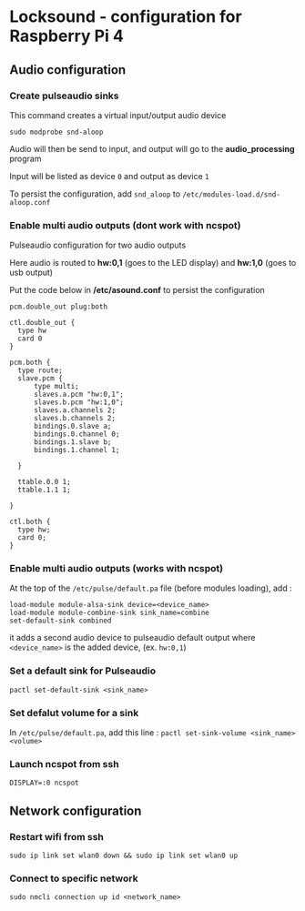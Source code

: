 # Locksound - configuration for Raspberry Pi 4
## Audio configuration

### Create pulseaudio sinks

This command creates a virtual input/output audio device

`sudo modprobe snd-aloop`

Audio will then be send to input, and output will go to the **audio_processing** program

Input will be listed as device `0` and output as device `1`

To persist the configuration, add `snd_aloop` to `/etc/modules-load.d/snd-aloop.conf`



### Enable multi audio outputs (dont work with ncspot)

Pulseaudio configuration for two audio outputs

Here audio is routed to **hw:0,1** (goes to the LED display) and **hw:1,0** (goes to usb output)

Put the code below in **/etc/asound.conf** to persist the configuration
```
pcm.double_out plug:both

ctl.double_out {
  type hw
  card 0
}

pcm.both {
  type route;
  slave.pcm {
      type multi;
      slaves.a.pcm "hw:0,1";
      slaves.b.pcm "hw:1,0";
      slaves.a.channels 2;
      slaves.b.channels 2;
      bindings.0.slave a;
      bindings.0.channel 0;
      bindings.1.slave b;
      bindings.1.channel 1;

  }

  ttable.0.0 1;
  ttable.1.1 1;

}

ctl.both {
  type hw;
  card 0;
}
```

### Enable multi audio outputs (works with ncspot)
At the top of the `/etc/pulse/default.pa` file (before modules loading), add :
```
load-module module-alsa-sink device=<device_name>
load-module module-combine-sink sink_name=combine
set-default-sink combined
```
it adds a second audio device to pulseaudio default output
where `<device_name>` is the added device, (ex. `hw:0,1`)

### Set a default sink for Pulseaudio
`pactl set-default-sink <sink_name>`

### Set defalut volume for a sink
In `/etc/pulse/default.pa`, add this line :
`pactl set-sink-volume <sink_name> <volume>`

### Launch ncspot from ssh
`DISPLAY=:0 ncspot`


## Network configuration
### Restart wifi from ssh
`sudo ip link set wlan0 down && sudo ip link set wlan0 up`

### Connect to specific network
`sudo nmcli connection up id <network_name>`
